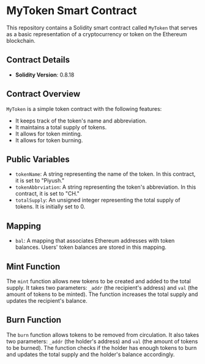 # MyToken Smart Contract

This repository contains a Solidity smart contract called `MyToken` that serves as a basic representation of a cryptocurrency or token on the Ethereum blockchain.

## Contract Details

- **Solidity Version**: 0.8.18


## Contract Overview

`MyToken` is a simple token contract with the following features:

- It keeps track of the token's name and abbreviation.
- It maintains a total supply of tokens.
- It allows for token minting.
- It allows for token burning.

## Public Variables

- `tokenName`: A string representing the name of the token. In this contract, it is set to "Piyush."
- `tokenAbbrviation`: A string representing the token's abbreviation. In this contract, it is set to "CH."
- `totalSupply`: An unsigned integer representing the total supply of tokens. It is initially set to 0.

## Mapping

- `bal`: A mapping that associates Ethereum addresses with token balances. Users' token balances are stored in this mapping.

## Mint Function

The `mint` function allows new tokens to be created and added to the total supply. It takes two parameters: `_addr` (the recipient's address) and `val` (the amount of tokens to be minted). The function increases the total supply and updates the recipient's balance.

## Burn Function

The `burn` function allows tokens to be removed from circulation. It also takes two parameters: `_addr` (the holder's address) and `val` (the amount of tokens to be burned). The function checks if the holder has enough tokens to burn and updates the total supply and the holder's balance accordingly.

